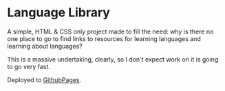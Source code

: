 # Language Library

A simple, HTML & CSS only project made to fill the need: why is there no one place to go to find links to resources for learning languages and learning about languages?

This is a massive undertaking, clearly, so I don't expect work on it is going to go very fast.

Deployed to [GithubPages](https://www.languagelibrary.info/).
